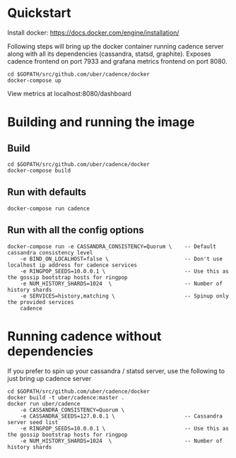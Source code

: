 Quickstart
==========

Install docker: https://docs.docker.com/engine/installation/

Following steps will bring up the docker container running cadence server
along with all its dependencies (cassandra, statsd, graphite). Exposes cadence
frontend on port 7933 and grafana metrics frontend on port 8080.

```
cd $GOPATH/src/github.com/uber/cadence/docker
docker-compose up
```

View metrics at localhost:8080/dashboard

Building and running the image
==============================

Build
-----
```
cd $GOPATH/src/github.com/uber/cadence/docker
docker-compose build
```

Run with defaults
-----------------
```
docker-compose run cadence
```

Run with all the config options
-------------------------------
```
docker-compose run -e CASSANDRA_CONSISTENCY=Quorum \    -- Default cassandra consistency level
    -e BIND_ON_LOCALHOST=false \                        -- Don't use localhost ip address for cadence services
    -e RINGPOP_SEEDS=10.0.0.1 \                         -- Use this as the gossip bootstrap hosts for ringpop
    -e NUM_HISTORY_SHARDS=1024  \                       -- Number of history shards
    -e SERVICES=history,matching \                      -- Spinup only the provided services
    cadence
```

Running cadence without dependencies
====================================
If you prefer to spin up your cassandra / statsd server, use the following
to just bring up cadence server
```
cd $GOPATH/src/github.com/uber/cadence/docker
docker build -t uber/cadence:master .
docker run uber/cadence
    -e CASSANDRA_CONSISTENCY=Quorum \
    -e CASSANDRA_SEEDS=127.0.0.1 \                      -- Cassandra server seed list
    -e RINGPOP_SEEDS=10.0.0.1 \                         -- Use this as the gossip bootstrap hosts for ringpop
    -e NUM_HISTORY_SHARDS=1024  \                       -- Number of history shards
```